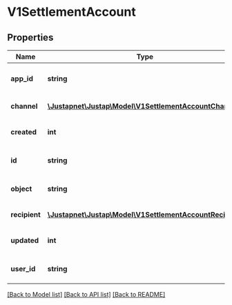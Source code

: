 # V1SettlementAccount

## Properties
Name | Type | Description | Notes
------------ | ------------- | ------------- | -------------
**app_id** | **string** | 分账接收方所在的应用 ID | [optional] [default to '0']
**channel** | [**\Justapnet\Justap\Model\V1SettlementAccountChannel**](V1SettlementAccountChannel.md) | 分账接收方的账户类型 | [optional] 
**created** | **int** | 分账接收方的创建时间 | [optional] [default to 0]
**id** | **string** | 分账接收方的唯一标识 | [optional] [default to '0']
**object** | **string** | 对象类型 | [optional] [default to 'Recipient']
**recipient** | [**\Justapnet\Justap\Model\V1SettlementAccountRecipient**](V1SettlementAccountRecipient.md) | 分账接收方的账户信息 | [optional] 
**updated** | **int** | 分账接收方的更新时间 | [optional] [default to 0]
**user_id** | **string** | 分账接收方的用户 ID | [optional] [default to '0']

[[Back to Model list]](../README.md#documentation-for-models) [[Back to API list]](../README.md#documentation-for-api-endpoints) [[Back to README]](../README.md)



